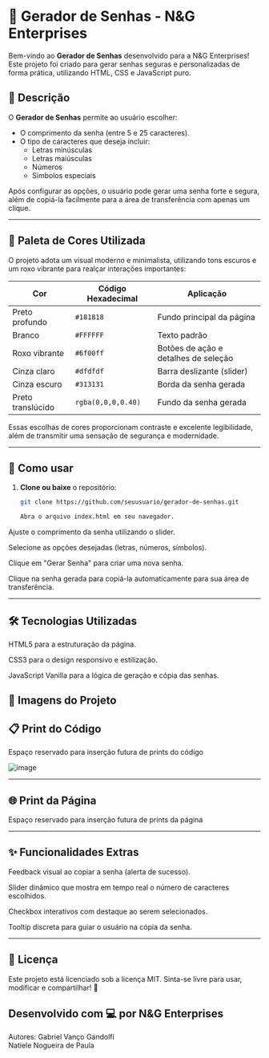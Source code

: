 # 🔐 Gerador de Senhas - N&G Enterprises

Bem-vindo ao **Gerador de Senhas** desenvolvido para a N&G Enterprises!  
Este projeto foi criado para gerar senhas seguras e personalizadas de forma prática, utilizando HTML, CSS e JavaScript puro.

## 📄 Descrição

O **Gerador de Senhas** permite ao usuário escolher:
- O comprimento da senha (entre 5 e 25 caracteres).
- O tipo de caracteres que deseja incluir:
  - Letras minúsculas
  - Letras maiúsculas
  - Números
  - Símbolos especiais

Após configurar as opções, o usuário pode gerar uma senha forte e segura, além de copiá-la facilmente para a área de transferência com apenas um clique.

---

## 🎨 Paleta de Cores Utilizada

O projeto adota um visual moderno e minimalista, utilizando tons escuros e um roxo vibrante para realçar interações importantes:

| Cor              | Código Hexadecimal | Aplicação                          |
|------------------|---------------------|------------------------------------|
| Preto profundo   | `#181818`            | Fundo principal da página         |
| Branco           | `#FFFFFF`            | Texto padrão                      |
| Roxo vibrante    | `#6f00ff`            | Botões de ação e detalhes de seleção |
| Cinza claro      | `#dfdfdf`            | Barra deslizante (slider)          |
| Cinza escuro     | `#313131`            | Borda da senha gerada              |
| Preto translúcido| `rgba(0,0,0,0.40)`   | Fundo da senha gerada              |

Essas escolhas de cores proporcionam contraste e excelente legibilidade, além de transmitir uma sensação de segurança e modernidade.

---

## 🚀 Como usar

1. **Clone ou baixe** o repositório:
   ```bash
   git clone https://github.com/seuusuario/gerador-de-senhas.git

   Abra o arquivo index.html em seu navegador.

Ajuste o comprimento da senha utilizando o slider.

Selecione as opções desejadas (letras, números, símbolos).

Clique em "Gerar Senha" para criar uma nova senha.

Clique na senha gerada para copiá-la automaticamente para sua área de transferência.

---

## 🛠️ Tecnologias Utilizadas
HTML5 para a estruturação da página.

CSS3 para o design responsivo e estilização.

JavaScript Vanilla para a lógica de geração e cópia das senhas.

## 📸 Imagens do Projeto
## 📋 Print do Código
Espaço reservado para inserção futura de prints do código

![image](https://github.com/user-attachments/assets/5b00006e-866a-4c9f-abfd-26cd474ba4e1)

---
## 🌐 Print da Página
Espaço reservado para inserção futura de prints da página

---

## ✨ Funcionalidades Extras
Feedback visual ao copiar a senha (alerta de sucesso).

Slider dinâmico que mostra em tempo real o número de caracteres escolhidos.

Checkbox interativos com destaque ao serem selecionados.

Tooltip discreta para guiar o usuário na cópia da senha.

---

## 📜 Licença
Este projeto está licenciado sob a licença MIT.
Sinta-se livre para usar, modificar e compartilhar! 🚀

Desenvolvido com 💻 por N&G Enterprises
---
Autores: 
Gabriel Vanço Gandolfi
<br>
Natiele Nogueira de Paula
